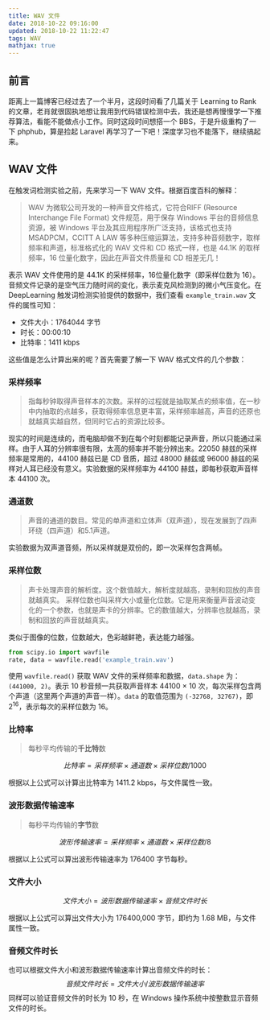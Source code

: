 ```yaml
---
title: WAV 文件
date: 2018-10-22 09:16:00
updated: 2018-10-22 11:22:47
tags: WAV
mathjax: true
---
```


## 前言

距离上一篇博客已经过去了一个半月，这段时间看了几篇关于 Learning to Rank 的文章，老肖就很固执地想让我用到代码错误检测中去，我还是想再慢慢学一下推荐算法，看能不能做点小工作。同时这段时间想搭一个 BBS，于是升级重构了一下 phphub，算是捡起 Laravel 再学习了一下吧！深度学习也不能落下，继续搞起来。

<!-- more -->

## WAV 文件

在触发词检测实验之前，先来学习一下 WAV 文件。根据百度百科的解释：

> WAV 为微软公司开发的一种声音文件格式，它符合RIFF (Resource Interchange File Format) 文件规范，用于保存 Windows 平台的音频信息资源，被 Windows 平台及其应用程序所广泛支持，该格式也支持 MSADPCM，CCITT A LAW 等多种压缩运算法，支持多种音频数字，取样频率和声道，标准格式化的 WAV 文件和 CD 格式一样，也是 44.1K 的取样频率，16 位量化数字，因此在声音文件质量和 CD 相差无几！

表示 WAV 文件使用的是 44.1K 的采样频率，16位量化数字（即采样位数为 16）。音频文件记录的是空气压力随时间的变化，表示麦克风检测到的微小气压变化。在 DeepLearning 触发词检测实验提供的数据中，我们查看 `example_train.wav` 文件的属性可知：

* 文件大小：1764044 字节
* 时长：00:00:10
* 比特率：1411 kbps

这些值是怎么计算出来的呢？首先需要了解一下 WAV 格式文件的几个参数：

### 采样频率

> 指每秒钟取得声音样本的次数。采样的过程就是抽取某点的频率值，在一秒中内抽取的点越多，获取得频率信息更丰富，采样频率越高，声音的还原也就越真实越自然，但同时它占的资源比较多。

现实的时间是连续的，而电脑却做不到在每个时刻都能记录声音，所以只能通过采样。由于人耳的分辨率很有限，太高的频率并不能分辨出来。22050 赫兹的采样频率是常用的，44100 赫兹已是 CD 音质，超过 48000 赫兹或 96000 赫兹的采样对人耳已经没有意义。实验数据的采样频率为 44100 赫兹，即每秒获取声音样本 44100 次。

### 通道数

> 声音的通道的数目。常见的单声道和立体声（双声道），现在发展到了四声环绕（四声道）和5.1声道。

实验数据为双声道音频，所以采样就是双份的，即一次采样包含两帧。

### 采样位数

> 声卡处理声音的解析度。这个数值越大，解析度就越高，录制和回放的声音就越真实。 采样位数也叫采样大小或量化位数。它是用来衡量声音波动变化的一个参数，也就是声卡的分辨率。它的数值越大，分辨率也就越高，录制和回放的声音就越真实。

类似于图像的位数，位数越大，色彩越鲜艳，表达能力越强。

```python
from scipy.io import wavfile
rate, data = wavfile.read('example_train.wav')
```

使用 `wavfile.read()` 获取 WAV 文件的采样频率和数据，`data.shape` 为：`(441000, 2)`。表示 10 秒音频一共获取声音样本 44100 × 10 次，每次采样包含两个声道（这里两个声道的声音一样）。`data` 的取值范围为 `(-32768, 32767)`，即 $2^{16}$，表示每次的采样位数为 16。

### 比特率

> 每秒平均传输的**千比特**数

$$
比特率 = 采样频率 × 通道数 × 采样位数 / 1000
$$

根据以上公式可以计算出比特率为 1411.2 kbps，与文件属性一致。

### 波形数据传输速率

>每秒平均传输的**字节**数

$$
波形传输速率 = 采样频率 × 通道数 × 采样位数 / 8
$$

根据以上公式可以算出波形传输速率为 176400 字节每秒。

### 文件大小

$$
文件大小 = 波形数据传输速率 × 音频文件时长
$$

根据以上公式可以算出文件大小为 176400,000 字节，即约为 1.68 MB，与文件属性一致。

### 音频文件时长

也可以根据文件大小和波形数据传输速率计算出音频文件的时长：
$$
音频文件时长 = 文件大小 / 波形数据传输速率
$$
同样可以验证音频文件的时长为 10 秒，在 Windows 操作系统中按整数显示音频文件的时长。

